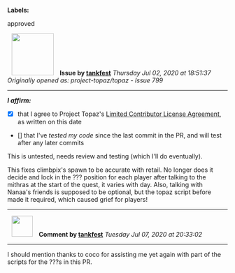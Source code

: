 **Labels:**

approved



<a href="https://github.com/tankfest"><img src="https://avatars1.githubusercontent.com/u/37684138?v=4" width="96" height="96" hspace="10"></img></a> **Issue by [tankfest](https://github.com/tankfest)**
_Thursday Jul 02, 2020 at 18:51:37_
_Originally opened as: project-topaz/topaz - Issue 799_

----

<!-- place 'x' mark between square [] brackets to affirm: -->
**_I affirm:_**
- [x] that I agree to Project Topaz's [Limited Contributor License Agreement](http://project-topaz.com/blob/release/CONTRIBUTOR_AGREEMENT.md), as written on this date
- [] that I've _tested my code_ since the last commit in the PR, and will test after any later commits
This is untested, needs review and testing (which I'll do eventually).

This fixes climbpix's spawn to be accurate with retail.  No longer does it decide and lock in the ??? position for each player after talking to the mithras at the start of the quest, it varies with day.  Also, talking with Nanaa's friends is supposed to be optional, but the topaz script before made it required, which caused grief for players!


----
<a href="https://github.com/tankfest"><img src="https://avatars1.githubusercontent.com/u/37684138?v=4" width="48" height="48" hspace="10"></img></a> **Comment by [tankfest](https://github.com/tankfest)**
_Tuesday Jul 07, 2020 at 20:33:02_

----

I should mention thanks to coco for assisting me yet again with part of the scripts for the ???s in this PR.
